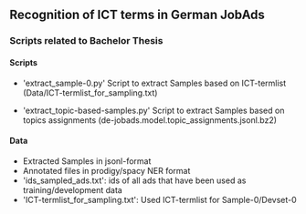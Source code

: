 ## Recognition of ICT terms in German JobAds
### Scripts related to Bachelor Thesis

#### Scripts
* 'extract_sample-0.py'
Script to extract Samples based on ICT-termlist (Data/ICT-termlist_for_sampling.txt)

* 'extract_topic-based-samples.py'
Script to extract Samples based on topics assignments (de-jobads.model.topic_assignments.jsonl.bz2)

#### Data
* Extracted Samples in jsonl-format 
* Annotated files in prodigy/spacy NER format 
* 'ids_sampled_ads.txt': ids of all ads that have been used as training/development data
* 'ICT-termlist_for_sampling.txt': Used ICT-termlist for Sample-0/Devset-0

